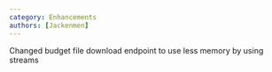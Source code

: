 ```yaml
---
category: Enhancements
authors: [Jackenmen]
---
```


Changed budget file download endpoint to use less memory by using streams

